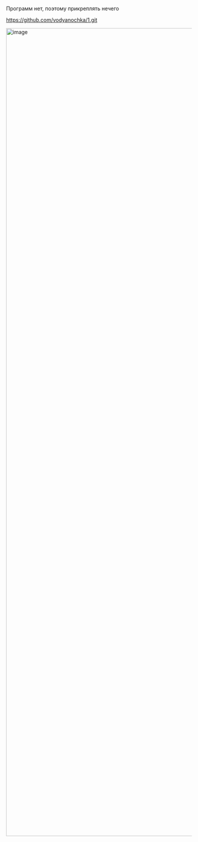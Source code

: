 Программ нет, поэтому прикреплять нечего

https://github.com/vodyanochka/1.git

<img width="3468" height="2194" alt="image" src="https://github.com/user-attachments/assets/98f4053c-bdb0-44f9-85b1-d536ea1df88f" />

